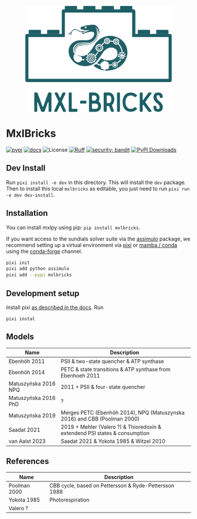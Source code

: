 <p align="center">
    <img src="https://raw.githubusercontent.com/Computational-Biology-Aachen/mxl-bricks/refs/heads/main/docs/assets/logo.png" width="400px" alt='mxlbricks-logo'>
</p>

# MxlBricks

[![pypi](https://img.shields.io/pypi/v/mxlbricks.svg)](https://pypi.python.org/pypi/mxlbricks)
[![docs][docs-badge]][docs]
![License](https://img.shields.io/badge/license-MIT-blue?style=flat-square)
[![Ruff](https://img.shields.io/endpoint?url=https://raw.githubusercontent.com/astral-sh/ruff/main/assets/badge/v2.json)](https://github.com/astral-sh/ruff)
[![security: bandit](https://img.shields.io/badge/security-bandit-yellow.svg)](https://github.com/PyCQA/bandit)
[![PyPI Downloads](https://static.pepy.tech/badge/mxlbricks)](https://pepy.tech/projects/mxlbricks)

[docs-badge]: https://img.shields.io/badge/docs-main-green.svg?style=flat-square
[docs]: https://computational-biology-aachen.github.io/mxl-bricks/

## Dev Install

Run `pixi install -e dev` in this directory. This will install the `dev` package. Then to install this local `mxlbricks` as editable, you just need to run `pixi run -e dev dev-install`.

## Installation


You can install mxlpy using pip: `pip install mxlbricks`.


If you want access to the sundials solver suite via the [assimulo](https://jmodelica.org/assimulo/) package, we recommend setting up a virtual environment via [pixi](https://pixi.sh/) or [mamba / conda](https://mamba.readthedocs.io/en/latest/) using the [conda-forge](https://conda-forge.org/) channel.

```bash
pixi init
pixi add python assimulo
pixi add --pypi mxlbricks
```


## Development setup

Install pixi [as described in the docs](https://pixi.sh/latest/#installation).
Run

```
pixi instal
```



## Models

| Name                 | Description                                                                 |
| -------------------- | --------------------------------------------------------------------------- |
| Ebenhöh 2011         | PSII & two-state quencher & ATP synthase                                    |
| Ebenhöh 2014         | PETC & state transitions & ATP synthase from Ebenhoeh 2011                  |
| Matuszyńska 2016 NPQ | 2011 + PSII & four-state quencher                                           |
| Matuszyńska 2016 PhD | ?                                                                           |
| Matuszyńska 2019     | Merges PETC (Ebenhöh 2014), NPQ (Matuszynska 2016) and CBB (Poolman 2000)   |
| Saadat 2021          | 2019 + Mehler (Valero ?) & Thioredoxin & extendend PSI states & consumption |
| van Aalst 2023       | Saadat 2021 & Yokota 1985 & Witzel 2010                                     |


## References

| Name         | Description                                           |
| ------------ | ----------------------------------------------------- |
| Poolman 2000 | CBB cycle, based on Pettersson & Ryde-Pettersson 1988 |
| Yokota 1985  | Photorespiration                                      |
| Valero ?     |                                                       |

